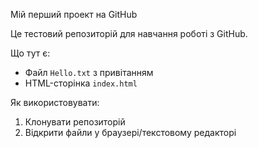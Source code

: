 Мій перший проект на GitHub

Це тестовий репозиторій для навчання роботі з GitHub.

Що тут є:
- Файл `Hello.txt` з привітанням
- HTML-сторінка `index.html`

Як використовувати:
1. Клонувати репозиторій
2. Відкрити файли у браузері/текстовому редакторі
